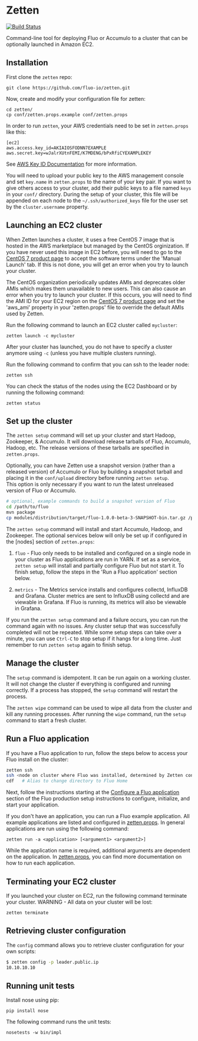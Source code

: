 Zetten
======

[![Build Status](https://travis-ci.org/fluo-io/zetten.svg?branch=master)](https://travis-ci.org/fluo-io/zetten)

Command-line tool for deploying Fluo or Accumulo to a cluster that can be optionally launched in Amazon EC2.

Installation
------------

First clone the `zetten` repo:
```
git clone https://github.com/fluo-io/zetten.git
```  

Now, create and modify your configuration file for zetten:
```
cd zetten/
cp conf/zetten.props.example conf/zetten.props
```

In order to run `zetten`, your AWS credentials need to be set in `zetten.props` like this:
```
[ec2]
aws.access.key_id=AKIAIOSFODNN7EXAMPLE
aws.secret.key=wJalrXUtnFEMI/K7MDENG/bPxRfiCYEXAMPLEKEY
```

See [AWS Key ID Documentation][2] for more information.

You will need to upload your public key to the AWS management console and set `key.name` in `zetten.props`
to the name of your key pair.  If you want to give others access to your cluster, add their public keys to 
a file named `keys` in your `conf/` directory.  During the setup of your cluster, this file will be appended 
on each node to the `~/.ssh/authorized_keys` file for the user set by the `cluster.username` property.

Launching an EC2 cluster
------------------------

When Zetten launches a cluster, it uses a free CentOS 7 image that is hosted in the AWS marketplace but managed
by the CentOS orginization.  If you have never used this image in EC2 before, you will need to go to the 
[CentOS 7 product page][centos7] to accept the software terms under the 'Manual Launch' tab.  If this is not 
done, you will get an error when you try to launch your cluster.  

The CentOS organization periodically updates AMIs and deprecates older AMIs which makes them unavailable to 
new users.  This can also cause an error when you try to launch your cluster.  If this occurs, you will need to
find the AMI ID for your EC2 region on the [CentOS 7 product page][centos7] and set the 'aws_ami' property
in your 'zetten.props' file to override the default AMIs used by Zetten.

Run the following command to launch an EC2 cluster called `mycluster`:

    zetten launch -c mycluster

After your cluster has launched, you do not have to specify a cluster anymore using `-c` (unless you have 
multiple clusters running).

Run the following command to confirm that you can ssh to the leader node:

    zetten ssh

You can check the status of the nodes using the EC2 Dashboard or by running the following command:

    zetten status

Set up the cluster
------------------

The `zetten setup` command will set up your cluster and start Hadoop, Zookeeper, & Accumulo.  It will
download release tarballs of Fluo, Accumulo, Hadoop, etc.  The release versions of these tarballs are 
specified in `zetten.props`.

Optionally, you can have Zetten use a snapshot version (rather than a released version) of Accumulo or Fluo by 
building a snapshot tarball and placing it in the `conf/upload` directory before running `zetten setup`.  
This option is only necessary if you want to run the latest unreleased version of Fluo or Accumulo.

```bash
# optional, example commands to build a snapshot version of Fluo
cd /path/to/fluo
mvn package
cp modules/distribution/target/fluo-1.0.0-beta-3-SNAPSHOT-bin.tar.gz /path/to/zetten/conf/upload/
```

The `zetten setup` command will install and start Accumulo, Hadoop, and Zookeeper.  The optional 
services below will only be set up if configured in the [nodes] section of `zetten.props`:

1. `fluo` - Fluo only needs to be installed and configured on a single node in your cluster as Fluo
applications are run in YARN.  If set as a service, `zetten setup` will install and partially configure
Fluo but not start it.  To finish setup, follow the steps in the 'Run a Fluo application' section below.

2. `metrics` - The Metrics service installs and configures collectd, InfluxDB and Grafana.  Cluster metrics
are sent to InfluxDB using collectd and are viewable in Grafana.  If Fluo is running, its metrics will also
be viewable in Grafana.

If you run the `zetten setup` command and a failure occurs, you can run the command again with no issues.
Any cluster setup that was successfully completed will not be repeated.  While some setup steps can take
over a minute, you can use `Ctrl-C` to stop setup if it hangs for a long time.  Just remember to run 
`zetten setup` again to finish setup.

Manage the cluster
------------------

The `setup` command is idempotent.  It can be run again on a working cluster.  It will not change the 
cluster if everything is configured and running correctly.  If a process has stopped, the `setup` 
command will restart the process.

The `zetten wipe` command can be used to wipe all data from the cluster and kill any running processes.
After running the `wipe` command, run the `setup` command to start a fresh cluster.

Run a Fluo application
----------------------

If you have a Fluo application to run, follow the steps below to access your Fluo install on the cluster:

```bash
zetten ssh
ssh <node on cluster where Fluo was installed, determined by Zetten config>
cdf   # Alias to change directory to Fluo Home
```

Next, follow the instructions starting at the [Configure a Fluo application][3] section of the Fluo 
production setup instructions to configure, initialize, and start your application.

If you don't have an application, you can run a Fluo example application.  All example applications are listed
and configured in [zetten.props][5].  In general applications are run using the following command:

    zetten run -a <application> [<argument1> <argument2>]

While the application name is required, additional arguments are dependent on the application.  In 
[zetten.props][5], you can find more documentation on how to run each application.

Terminating your EC2 cluster
----------------------------

If you launched your cluster on EC2, run the following command terminate your cluster.  WARNING - All data on
your cluster will be lost:

    zetten terminate

Retrieving cluster configuration
--------------------------------

The `config` command allows you to retrieve cluster configuration for your own scripts:

```bash
$ zetten config -p leader.public.ip
10.10.10.10
```

Running unit tests
------------------

Install nose using pip:

    pip install nose

The following command runs the unit tests:

    nosetests -w bin/impl

[centos7]: https://aws.amazon.com/marketplace/ordering?productId=b7ee8a69-ee97-4a49-9e68-afaee216db2e
[2]: http://docs.aws.amazon.com/AWSSimpleQueueService/latest/SQSGettingStartedGuide/AWSCredentials.html
[3]: https://github.com/fluo-io/fluo/blob/master/docs/prod-fluo-setup.md#configure-a-fluo-application
[4]: https://github.com/fluo-io/fluo-stress
[5]: conf/zetten.props.example
